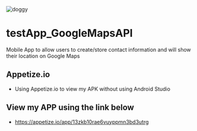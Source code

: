 <img src="https://image.ibb.co/bEF0B7/doggy.gif" alt="doggy" border="0">

# testApp_GoogleMapsAPI
Mobile App to allow users to create/store contact information and will show their location on Google Maps

## Appetize.io 
- Using Appetize.io to view my APK without using Android Studio

## View my APP using the link below
- https://appetize.io/app/13zkb10rae6vuyppmn3bd3utrg
